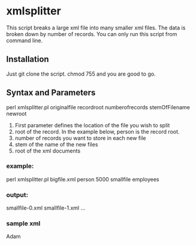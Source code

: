 # xmlsplitter
This script breaks a large xml file into many smaller xml files. The data is broken down by number of records. You can only run this script from command line.
## Installation
Just git clone the script. chmod 755 and you are good to go.
## Syntax and Parameters
perl xmlsplitter.pl originalfile recordroot numberofrecords stemOfFilename newroot

1. First parameter defines the location of the file you wish to split
2. root of the record. In the example below, person is the record root.
3. number of records you want to store in each new file
4. stem of the name of the new files
5. root of the xml documents

### example:
perl xmlsplitter.pl bigfile.xml person 5000 smallfile employees

### output:
smallfile-0.xml
smallfile-1.xml
...

### sample xml
<employees>
  <person>
    <name>Adam</name>
  </person>
  <person>
    <name>
  </person>
<employees>

